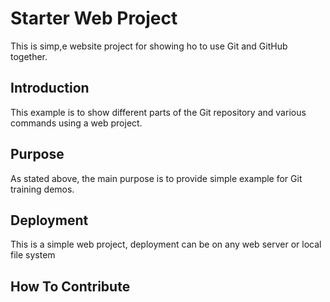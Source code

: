 # Starter Web Project

This is simp,e website project for
showing ho to use Git and GitHub together.

## Introduction

This example is to show different parts
of the Git repository and various commands
using a web project.

## Purpose

As stated above, the main purpose is to
provide simple example for Git training
demos.

## Deployment

This is a simple web project, deployment
can be on any web server or local
file system

## How To Contribute